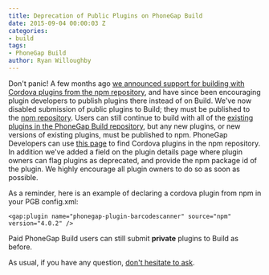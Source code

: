 ```yaml
---
title: Deprecation of Public Plugins on PhoneGap Build
date: 2015-09-04 00:00:03 Z
categories:
- build
tags:
- PhoneGap Build
author: Ryan Willoughby
---
```


Don't panic! A few months ago [we announced support for building with Cordova plugins from the npm repository](http://phonegap.com/blog/2015/05/26/npm-plugins-available/), and have since been encouraging plugin developers to publish plugins there instead of on Build. We've now disabled submission of public plugins to Build; they must be published to the [npm repository](http://npmjs.com). Users can still continue to build with all of the [existing plugins in the PhoneGap Build repository](https://build.phonegap.com/plugins), but any new plugins, or new versions of existing plugins, must be published to npm. PhoneGap Developers can use [this page](http://cordova.apache.org/plugins/) to find Cordova plugins in the npm repository. In addition we've added a field on the plugin details page where plugin owners can flag plugins as deprecated, and provide the npm package id of the plugin. We highly encourage all plugin owners to do so as soon as possible.

As a reminder, here is an example of declaring a cordova plugin from npm in your PGB config.xml:

    <gap:plugin name="phonegap-plugin-barcodescanner" source="npm" version="4.0.2" />

Paid PhoneGap Build users can still submit **private** plugins to Build as before.

As usual, if you have any question, [don't hesitate to ask](http://community.phonegap.com).
